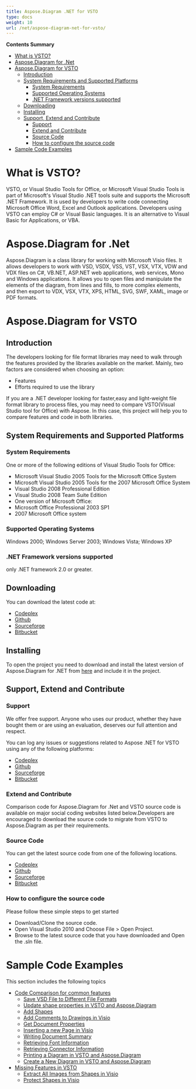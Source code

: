 ```yaml
---
title: Aspose.Diagram .NET for VSTO
type: docs
weight: 10
url: /net/aspose-diagram-net-for-vsto/
---
```


**Contents Summary**

- [What is VSTO?](#Aspose.Diagram.NETforVSTO-WhatisVSTO?)
- [Aspose.Diagram for .Net](#Aspose.Diagram.NETforVSTO-Aspose.Diagramfor.Net)
- [Aspose.Diagram for VSTO](#Aspose.Diagram.NETforVSTO-Aspose.DiagramforVSTO) 
  - [Introduction](#Aspose.Diagram.NETforVSTO-Introduction)
  - [System Requirements and Supported Platforms](#Aspose.Diagram.NETforVSTO-SystemRequirementsandSupportedPlatforms) 
    - [System Requirements](#Aspose.Diagram.NETforVSTO-SystemRequirements)
    - [Supported Operating Systems](#Aspose.Diagram.NETforVSTO-SupportedOperatingSystems)
    - [.NET Framework versions supported](#Aspose.Diagram.NETforVSTO-.NETFrameworkversionssupported)
  - [Downloading](#Aspose.Diagram.NETforVSTO-Downloading)
  - [Installing](#Aspose.Diagram.NETforVSTO-Installing)
  - [Support, Extend and Contribute](#Aspose.Diagram.NETforVSTO-Support,ExtendandContribute) 
    - [Support](#Aspose.Diagram.NETforVSTO-Support)
    - [Extend and Contribute](#Aspose.Diagram.NETforVSTO-ExtendandContribute)
    - [Source Code](#Aspose.Diagram.NETforVSTO-SourceCode)
    - [How to configure the source code](#Aspose.Diagram.NETforVSTO-Howtoconfigurethesourcecode)
- [Sample Code Examples](#Aspose.Diagram.NETforVSTO-SampleCodeExamples)
# **What is VSTO?**
VSTO, or Visual Studio Tools for Office, or Microsoft Visual Studio Tools is part of Microsoft's Visual Studio .NET tools suite and supports the Microsoft .NET Framework. It is used by developers to write code connecting Microsoft Office Word, Excel and Outlook applications. Developers using VSTO can employ C# or Visual Basic languages. It is an alternative to Visual Basic for Applications, or VBA.
# **Aspose.Diagram for .Net**
Aspose.Diagram is a class library for working with Microsoft Visio files. It allows developers to work with VSD, VSDX, VSS, VST, VSX, VTX, VDW and VDX files on C#, VB.NET, ASP.NET web applications, web services, Mono and Windows applications. It allows you to open files and manipulate the elements of the diagram, from lines and fills, to more complex elements, and then export to VDX, VSX, VTX, XPS, HTML, SVG, SWF, XAML, image or PDF formats.
# **Aspose.Diagram for VSTO**
## **Introduction**
The developers looking for file format libraries may need to walk through the features provided by the libraries available on the market. Mainly, two factors are considered when choosing an option:

- Features
- Efforts required to use the library

If you are a .NET developer looking for faster,easy and light-weight file format library to process files, you may need to compare VSTO(Visual Studio tool for Office) with Aspose. In this case, this project will help you to compare features and code in both libraries.
## **System Requirements and Supported Platforms**
### **System Requirements**
One or more of the following editions of Visual Studio Tools for Office:

- Microsoft Visual Studio 2005 Tools for the Microsoft Office System
- Microsoft Visual Studio 2005 Tools for the 2007 Microsoft Office System
- Visual Studio 2008 Professional Edition
- Visual Studio 2008 Team Suite Edition
- One version of Microsoft Office:
- Microsoft Office Professional 2003 SP1
- 2007 Microsoft Office system
### **Supported Operating Systems**
Windows 2000; Windows Server 2003; Windows Vista; Windows XP
### **.NET Framework versions supported**
only .NET framework 2.0 or greater.
## **Downloading**
You can download the latest code at:

- [Codeplex](http://goo.gl/spbIUb)
- [Github](http://goo.gl/vaB1lL)
- [Sourceforge](http://goo.gl/F4oLnp)
- [Bitbucket](http://goo.gl/BzCiz1)
## **Installing**
To open the project you need to download and install the latest version of Aspose.Diagram for .NET from [here](http://www.aspose.com/.net/diagram-component.aspx) and include it in the project.
## **Support, Extend and Contribute**
### **Support**
We offer free support. Anyone who uses our product, whether they have bought them or are using an evaluation, deserves our full attention and respect.

You can log any issues or suggestions related to Aspose .NET for VSTO using any of the following platforms:

- [Codeplex](http://goo.gl/U54yWo)
- [Github](http://goo.gl/tDjFqA)
- [Sourceforge](http://goo.gl/9CgWQu)
- [Bitbucket](http://goo.gl/q7tEu9)
### **Extend and Contribute**
Comparison code for Aspose.Diagram for .Net and VSTO source code is available on major social coding websites listed below.Developers are encouraged to download the source code to migrate from VSTO to Aspose.Diagram as per their requirements.
### **Source Code**
You can get the latest source code from one of the following locations.

- [Codeplex](https://goo.gl/FuhcdD)
- [Github](https://goo.gl/JA8x5M)
- [Sourceforge](https://goo.gl/XbE5rO)
- [Bitbucket](https://goo.gl/XBqAzx)
### **How to configure the source code**
Please follow these simple steps to get started

- Download/Clone the source code.
- Open Visual Studio 2010 and Choose File > Open Project.
- Browse to the latest source code that you have downloaded and Open the .sln file.
# **Sample Code Examples**
This section includes the following topics

- [Code Comparison for common features](/diagram/net/code-comparison-for-common-features/)
  - [Save VSD File to Different File Formats](/diagram/net/save-vsd-file-to-different-file-formats/)
  - [Update shape properties in VSTO and Aspose.Diagram](/diagram/net/update-shape-properties-in-vsto-and-aspose-diagram/)
  - [Add Shapes](/diagram/net/add-shapes/)
  - [Add Comments to Drawings in Visio](/diagram/net/add-comments-to-drawings-in-visio/)
  - [Get Document Properties](/diagram/net/get-document-properties/)
  - [Inserting a new Page in Visio](/diagram/net/inserting-a-new-page-in-visio/)
  - [Writing Document Summary](/diagram/net/writing-document-summary/)
  - [Retrieving Font Information](/diagram/net/retrieving-font-information/)
  - [Retrieving Connector Information](/diagram/net/retrieving-connector-information/)
  - [Printing a Diagram in VSTO and Aspose.Diagram](/diagram/net/printing-a-diagram-in-vsto-and-aspose-diagram/)
  - [Create a New Diagram in VSTO and Aspose.Diagram](/diagram/net/create-a-new-diagram-in-vsto-and-aspose-diagram/)
- [Missing Features in VSTO](/diagram/net/missing-features-in-vsto/)
  - [Extract All Images from Shapes in Visio](/diagram/net/extract-all-images-from-shapes-in-visio/)
  - [Protect Shapes in Visio](/diagram/net/protect-shapes-in-visio/)
